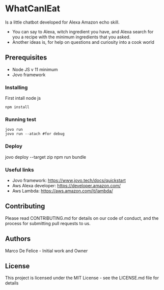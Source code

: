 # WhatCanIEat
Is a little chatbot developed for Alexa Amazon echo skill.
- You can say to Alexa, witch ingredient you have, and Alexa search for you a recipe with the minimum ingredients that you asked.
- Another ideas is, for help on questions and curiosity into a cook world

## Prerequisites
- Node JS v 11 minimum
- Jovo framework

### Installing
First intall node js
```
npm install
```
### Running test
```
jovo run
jovo run --atach #for debug
```
### Deploy
jovo deploy --target zip
npm run bundle

### Useful links
* Jovo framework: https://www.jovo.tech/docs/quickstart
* Aws Alexa developer: https://developer.amazon.com/
* Aws Lambda: https://aws.amazon.com/it/lambda/

## Contributing
Please read CONTRIBUTING.md for details on our code of conduct, and the process for submitting pull requests to us.

## Authors
Marco De Felice - Initial work and Owner

## License
This project is licensed under the MIT License - see the LICENSE.md file for details
